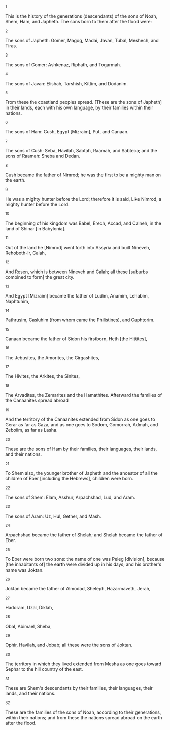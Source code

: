 <sup>1</sup> 

This is the history of the generations (descendants) of the sons of Noah, Shem, Ham, and Japheth. The sons born to them after the flood were: 

<sup>2</sup> 

The sons of Japheth: Gomer, Magog, Madai, Javan, Tubal, Meshech, and Tiras. 

<sup>3</sup> 

The sons of Gomer: Ashkenaz, Riphath, and Togarmah. 

<sup>4</sup> 

The sons of Javan: Elishah, Tarshish, Kittim, and Dodanim. 

<sup>5</sup> 

From these the coastland peoples spread. [These are the sons of Japheth] in their lands, each with his own language, by their families within their nations. 

<sup>6</sup> 

The sons of Ham: Cush, Egypt [Mizraim], Put, and Canaan. 

<sup>7</sup> 

The sons of Cush: Seba, Havilah, Sabtah, Raamah, and Sabteca; and the sons of Raamah: Sheba and Dedan. 

<sup>8</sup> 

Cush became the father of Nimrod; he was the first to be a mighty man on the earth. 

<sup>9</sup> 

He was a mighty hunter before the Lord; therefore it is said, Like Nimrod, a mighty hunter before the Lord. 

<sup>10</sup> 

The beginning of his kingdom was Babel, Erech, Accad, and Calneh, in the land of Shinar [in Babylonia]. 

<sup>11</sup> 

Out of the land he [Nimrod] went forth into Assyria and built Nineveh, Rehoboth-Ir, Calah, 

<sup>12</sup> 

And Resen, which is between Nineveh and Calah; all these [suburbs combined to form] the great city. 

<sup>13</sup> 

And Egypt [Mizraim] became the father of Ludim, Anamim, Lehabim, Naphtuhim, 

<sup>14</sup> 

Pathrusim, Casluhim (from whom came the Philistines), and Caphtorim. 

<sup>15</sup> 

Canaan became the father of Sidon his firstborn, Heth [the Hittites], 

<sup>16</sup> 

The Jebusites, the Amorites, the Girgashites, 

<sup>17</sup> 

The Hivites, the Arkites, the Sinites, 

<sup>18</sup> 

The Arvadites, the Zemarites and the Hamathites. Afterward the families of the Canaanites spread abroad 

<sup>19</sup> 

And the territory of the Canaanites extended from Sidon as one goes to Gerar as far as Gaza, and as one goes to Sodom, Gomorrah, Admah, and Zeboiim, as far as Lasha. 

<sup>20</sup> 

These are the sons of Ham by their families, their languages, their lands, and their nations. 

<sup>21</sup> 

To Shem also, the younger brother of Japheth and the ancestor of all the children of Eber [including the Hebrews], children were born. 

<sup>22</sup> 

The sons of Shem: Elam, Asshur, Arpachshad, Lud, and Aram. 

<sup>23</sup> 

The sons of Aram: Uz, Hul, Gether, and Mash. 

<sup>24</sup> 

Arpachshad became the father of Shelah; and Shelah became the father of Eber. 

<sup>25</sup> 

To Eber were born two sons: the name of one was Peleg [division], because [the inhabitants of] the earth were divided up in his days; and his brother's name was Joktan. 

<sup>26</sup> 

Joktan became the father of Almodad, Sheleph, Hazarmaveth, Jerah, 

<sup>27</sup> 

Hadoram, Uzal, Diklah, 

<sup>28</sup> 

Obal, Abimael, Sheba, 

<sup>29</sup> 

Ophir, Havilah, and Jobab; all these were the sons of Joktan. 

<sup>30</sup> 

The territory in which they lived extended from Mesha as one goes toward Sephar to the hill country of the east. 

<sup>31</sup> 

These are Shem's descendants by their families, their languages, their lands, and their nations. 

<sup>32</sup> 

These are the families of the sons of Noah, according to their generations, within their nations; and from these the nations spread abroad on the earth after the flood.